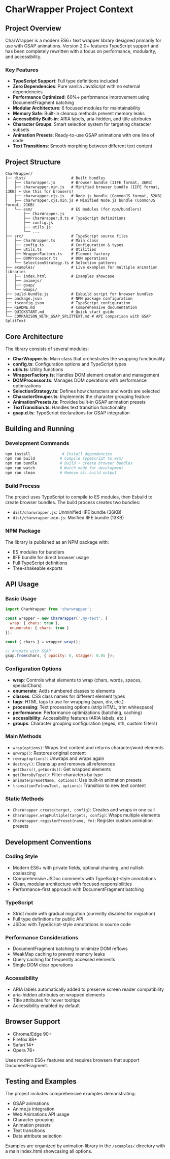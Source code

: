 # CharWrapper Project Context

## Project Overview

CharWrapper is a modern ES6+ text wrapper library designed primarily for use with GSAP animations. Version 2.0+ features TypeScript support and has been completely rewritten with a focus on performance, modularity, and accessibility.

### Key Features
- **TypeScript Support**: Full type definitions included
- **Zero Dependencies**: Pure vanilla JavaScript with no external dependencies
- **Performance Optimized**: 60%+ performance improvement using DocumentFragment batching
- **Modular Architecture**: 6 focused modules for maintainability
- **Memory Safe**: Built-in cleanup methods prevent memory leaks
- **Accessibility Built-in**: ARIA labels, aria-hidden, and title attributes
- **Character Groups**: Smart selection system for targeting character subsets
- **Animation Presets**: Ready-to-use GSAP animations with one line of code
- **Text Transitions**: Smooth morphing between different text content

## Project Structure

```
CharWrapper/
├── dist/                    # Built bundles
│   ├── charwrapper.js       # Browser bundle (IIFE format, 36KB)
│   ├── charwrapper.min.js   # Minified browser bundle (IIFE format, 13KB) ← Use this for browsers!
│   ├── charwrapper.cjs.js   # Node.js bundle (CommonJS format, 52KB)
│   ├── charwrapper.cjs.min.js # Minified Node.js bundle (CommonJS format, 21KB)
│   └── esm/                 # ES modules (for npm/bundlers)
│       ├── CharWrapper.js
│       ├── CharWrapper.d.ts # TypeScript definitions
│       ├── config.js
│       ├── utils.js
│       └── ...
├── src/                     # TypeScript source files
│   ├── CharWrapper.ts       # Main class
│   ├── config.ts            # Configuration & types
│   ├── utils.ts             # Utilities
│   ├── WrapperFactory.ts    # Element factory
│   ├── DOMProcessor.ts      # DOM operations
│   └── SelectionStrategy.ts # Selection patterns
├── examples/                # Live examples for multiple animation libraries
│   ├── index.html           # Examples showcase
│   ├── animejs/
│   ├── gsap/
│   └── waapi/
├── build-bundle.js          # Esbuild script for browser bundles
├── package.json             # NPM package configuration
├── tsconfig.json            # TypeScript configuration
├── README.md                # Comprehensive documentation
├── QUICKSTART.md            # Quick start guide
└── COMPARISON_WITH_GSAP_SPLITTEXT.md # API comparison with GSAP SplitText
```

## Core Architecture

The library consists of several modules:
- **CharWrapper.ts**: Main class that orchestrates the wrapping functionality
- **config.ts**: Configuration options and TypeScript types
- **utils.ts**: Utility functions
- **WrapperFactory.ts**: Handles DOM element creation and management
- **DOMProcessor.ts**: Manages DOM operations with performance optimizations
- **SelectionStrategy.ts**: Defines how characters and words are selected
- **CharacterGrouper.ts**: Implements the character grouping feature
- **AnimationPresets.ts**: Provides built-in GSAP animation presets
- **TextTransition.ts**: Handles text transition functionality
- **gsap.d.ts**: TypeScript declarations for GSAP integration

## Building and Running

### Development Commands
```bash
npm install              # Install dependencies
npm run build           # Compile TypeScript to esm/
npm run bundle          # Build + create browser bundles
npm run watch           # Watch mode for development
npm run clean           # Remove all build output
```

### Build Process
The project uses TypeScript to compile to ES modules, then Esbuild to create browser bundles. The build process creates two bundles:
- `dist/charwrapper.js`: Unminified IIFE bundle (36KB)
- `dist/charwrapper.min.js`: Minified IIFE bundle (13KB)

### NPM Package
The library is published as an NPM package with:
- ES modules for bundlers
- IIFE bundle for direct browser usage
- Full TypeScript definitions
- Tree-shakeable exports

## API Usage

### Basic Usage
```javascript
import CharWrapper from 'charwrapper';

const wrapper = new CharWrapper('.my-text', {
  wrap: { chars: true },
  enumerate: { chars: true }
});

const { chars } = wrapper.wrap();

// Animate with GSAP
gsap.from(chars, { opacity: 0, stagger: 0.05 });
```

### Configuration Options
- **wrap**: Controls what elements to wrap (chars, words, spaces, specialChars)
- **enumerate**: Adds numbered classes to elements
- **classes**: CSS class names for different element types
- **tags**: HTML tags to use for wrapping (span, div, etc.)
- **processing**: Text processing options (strip HTML, trim whitespace)
- **performance**: Performance optimizations (batching, caching)
- **accessibility**: Accessibility features (ARIA labels, etc.)
- **groups**: Character grouping configuration (regex, nth, custom filters)

### Main Methods
- `wrap(options)`: Wraps text content and returns character/word elements
- `unwrap()`: Restores original content
- `rewrap(options)`: Unwraps and wraps again
- `destroy()`: Cleans up and removes all references
- `getChars()`, `getWords()`: Get wrapped elements
- `getCharsByType()`: Filter characters by type
- `animate(presetName, options)`: Use built-in animation presets
- `transitionTo(newText, options)`: Transition to new text content

### Static Methods
- `CharWrapper.create(target, config)`: Creates and wraps in one call
- `CharWrapper.wrapMultiple(targets, config)`: Wraps multiple elements
- `CharWrapper.registerPreset(name, fn)`: Register custom animation presets

## Development Conventions

### Coding Style
- Modern ES6+ with private fields, optional chaining, and nullish coalescing
- Comprehensive JSDoc comments with TypeScript-style annotations
- Clean, modular architecture with focused responsibilities
- Performance-first approach with DocumentFragment batching

### TypeScript
- Strict mode with gradual migration (currently disabled for migration)
- Full type definitions for public API
- JSDoc with TypeScript-style annotations in source code

### Performance Considerations
- DocumentFragment batching to minimize DOM reflows
- WeakMap caching to prevent memory leaks
- Query caching for frequently accessed elements
- Single DOM clear operations

### Accessibility
- ARIA labels automatically added to preserve screen reader compatibility
- aria-hidden attributes on wrapped elements
- Title attributes for hover tooltips
- Accessibility enabled by default

## Browser Support
- Chrome/Edge 90+
- Firefox 88+
- Safari 14+
- Opera 76+

Uses modern ES6+ features and requires browsers that support DocumentFragment.

## Testing and Examples
The project includes comprehensive examples demonstrating:
- GSAP animations
- Anime.js integration
- Web Animations API usage
- Character grouping
- Animation presets
- Text transitions
- Data attribute selection

Examples are organized by animation library in the `/examples/` directory with a main index.html showcasing all options.